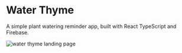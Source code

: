 # Water Thyme

A simple plant watering reminder app, built with React TypeScript and Firebase.

<img src='https://i.imgur.com/trRTVZS.png' alt='water thyme landing page'/>
